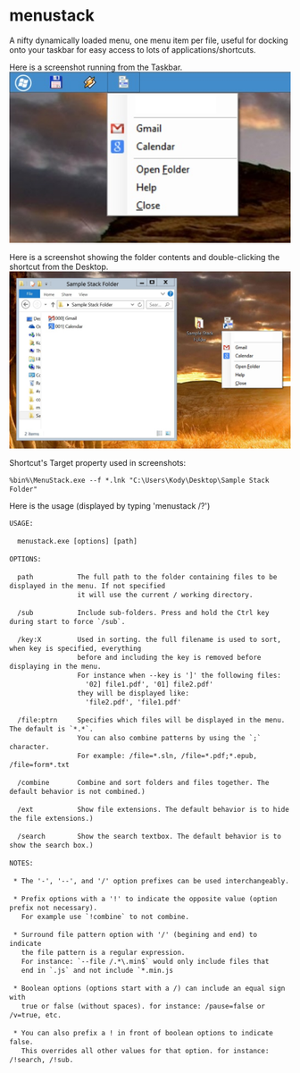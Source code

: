 menustack
=========

A nifty dynamically loaded menu, one menu item per file, useful for docking onto your taskbar for easy access to lots of applications/shortcuts.

Here is a screenshot running from the Taskbar.
![Sample #2](https://github.com/kodybrown/menustack/blob/master/samples/sample2.jpg?raw=true)

Here is a screenshot showing the folder contents and double-clicking the shortcut from the Desktop.
![Sample #1](https://github.com/kodybrown/menustack/blob/master/samples/sample1.jpg?raw=true)

Shortcut's Target property used in screenshots:

    %bin%\MenuStack.exe --f *.lnk "C:\Users\Kody\Desktop\Sample Stack Folder"

Here is the usage (displayed by typing 'menustack /?')

    USAGE:

      menustack.exe [options] [path]

    OPTIONS:

      path           The full path to the folder containing files to be displayed in the menu. If not specified
                     it will use the current / working directory.

      /sub           Include sub-folders. Press and hold the Ctrl key during start to force `/sub`.

      /key:X         Used in sorting. the full filename is used to sort, when key is specified, everything
                     before and including the key is removed before displaying in the menu.
                     For instance when --key is ']' the following files:
                       '02] file1.pdf', '01] file2.pdf'
                     they will be displayed like:
                       'file2.pdf', 'file1.pdf'

      /file:ptrn     Specifies which files will be displayed in the menu. The default is `*.*`.
                     You can also combine patterns by using the `;` character.
                     For example: /file=*.sln, /file=*.pdf;*.epub, /file=form*.txt

      /combine       Combine and sort folders and files together. The default behavior is not combined.)

      /ext           Show file extensions. The default behavior is to hide the file extensions.)

      /search        Show the search textbox. The default behavior is to show the search box.)

    NOTES:

     * The '-', '--', and '/' option prefixes can be used interchangeably.

     * Prefix options with a '!' to indicate the opposite value (option prefix not necessary).
       For example use `!combine` to not combine.

     * Surround file pattern option with '/' (begining and end) to indicate
       the file pattern is a regular expression.
       For instance: `--file /.*\.min$` would only include files that
       end in `.js` and not include `*.min.js

     * Boolean options (options start with a /) can include an equal sign with
       true or false (without spaces). for instance: /pause=false or /v=true, etc.

     * You can also prefix a ! in front of boolean options to indicate false.
       This overrides all other values for that option. for instance: /!search, /!sub.

